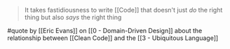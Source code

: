 > It takes fastidiousness to write [[Code]] that doesn't just _do_ the right thing but also _says_ the right thing

#quote by [[Eric Evans]] on [[0 - Domain-Driven Design]] about the relationship between [[Clean Code]] and the [[3 - Ubiquitous Language]]